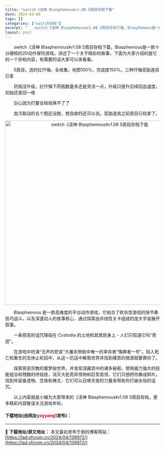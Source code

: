 ```yaml
---
title: "switch《渎神 Blasphemous》v1.08 5周目存档下载"
date: 2024-04-09
tags: []
categories: ["switch存档"]
excerpt: "　　switch《渎神 Blasphemous》v1.08 5周目存档下载，Blasphemous是一款十分硬核的2D动作冒险游戏，讲述了一个关于精彩的故事，下面为大家介绍的是它的一个存档内容，有需要的话大家可以来看看。 　　5周目，选的红忏悔，全收集，地图100%，完成度150%。三种忏悔奖励道具&hellip;"
layout: post
---
```


 <p>　　switch《渎神 Blasphemous》v1.08 5周目存档下载，Blasphemous是一款十分硬核的2D动作冒险游戏，讲述了一个关于精彩的故事，下面为大家介绍的是它的一个存档内容，有需要的话大家可以来看看。</p> <p>　　5周目，选的红忏悔，全收集，地图100%，完成度150%。三种忏悔奖励道具已拿</p> <p>　　药瓶没升级，红忏悔下药瓶数量多还是灵活一点，升级只提升后续回血速度，初始还是回一格</p> <p>　　剑心因为打要全结局换不了了</p> <p>　　血污联动的五个图还没跑，想自虐的还可以去。奖励道具之前周目已经拿了。</p> <p align="center"><img align="" border="0" src="https://lad.sfcrom.cn/wp-content/uploads/2024/04/20240409_6614f28a7491b.webp" width="600" alt="switch《渎神 Blasphemous》v1.08 5周目存档下载" /></p> <p>　　Blasphemous 是一款高难度的平台动作游戏，它结合了砍杀型游戏的快节奏技巧战斗，以及深邃动人的故事核心，通过探索由非线性关卡组成的庞大宇宙展开叙事。</p> <p>　　一条邪恶的诅咒降临在 Cvstodia 的土地和其居民身上 - 人们只知道它叫&ldquo;奇迹&rdquo;。</p> <p>　　在游戏中扮演&ldquo;无声的悲哀&rdquo;大屠杀惨剧中唯一的幸存者&ldquo;悔罪者一号&rdquo;。陷入死亡和重生的无休止轮回中，从这一厄运中解救世界并找到痛苦的根源就要靠你了。</p> <p>　　探索邪恶宗教的噩梦般世界，并发现深藏其中的诸多秘密。使用威力强大的技能组合和残酷的终结技，消灭大批奇异怪物和巨型首领，它们只想把你撕成碎片。找到并装备遗物、念珠和祷文，它们可以召唤天堂的力量来帮助你打破永恒的诅咒。</p> <p>　　以上内容就是小编为大家带来的《渎神 Blasphemous》v1.08 5周目存档，更多精彩内容敬请关注游戏年轮。</p> <p><h4>下载地址(由网友<font color="red">yxyyang1</font>发布)：</h4></p> 

---
📖 **下载地址/原文地址：** 本文最初发布于我的博客网站：[https://lad.sfcrom.cn/2024/04/139972/](https://lad.sfcrom.cn/2024/04/139972/)
